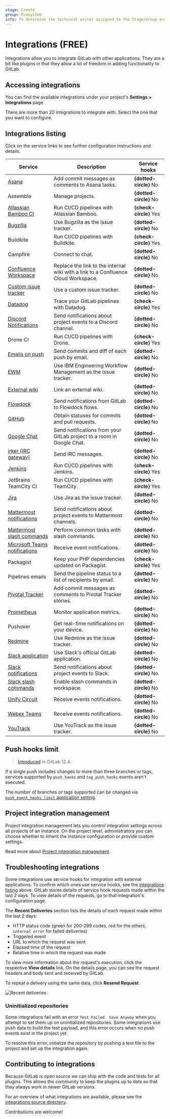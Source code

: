 ```yaml
---
stage: Create
group: Ecosystem
info: To determine the technical writer assigned to the Stage/Group associated with this page, see https://about.gitlab.com/handbook/engineering/ux/technical-writing/#assignments
---
```


# Integrations **(FREE)**

Integrations allow you to integrate GitLab with other applications. They
are a bit like plugins in that they allow a lot of freedom in adding
functionality to GitLab.

## Accessing integrations

You can find the available integrations under your project's
**Settings > Integrations** page.

There are more than 20 integrations to integrate with. Select the one that you
want to configure.

## Integrations listing

Click on the service links to see further configuration instructions and details.

| Service                                                   | Description                                                                                  | Service hooks          |
| --------------------------------------------------------- | -------------------------------------------------------------------------------------------- | ---------------------- |
| [Asana](asana.md)                                         | Add commit messages as comments to Asana tasks.                                              | **{dotted-circle}** No |
| Assembla                                                  | Manage projects.                                                                             | **{dotted-circle}** No |
| [Atlassian Bamboo CI](bamboo.md)                          | Run CI/CD pipelines with Atlassian Bamboo.                                                   | **{check-circle}** Yes |
| [Bugzilla](bugzilla.md)                                   | Use Bugzilla as the issue tracker.                                                           | **{dotted-circle}** No |
| Buildkite                                                 | Run CI/CD pipelines with Buildkite.                                                          | **{check-circle}** Yes |
| Campfire                                                  | Connect to chat.                                                                             | **{dotted-circle}** No |
| [Confluence Workspace](../../../api/services.md#confluence-service) | Replace the link to the internal wiki with a link to a Confluence Cloud Workspace. | **{dotted-circle}** No |
| [Custom issue tracker](custom_issue_tracker.md)           | Use a custom issue tracker.                                                                  | **{dotted-circle}** No |
| [Datadog](../../../integration/datadog.md)                | Trace your GitLab pipelines with Datadog.                                                    | **{check-circle}** Yes |
| [Discord Notifications](discord_notifications.md)         | Send notifications about project events to a Discord channel.                                | **{dotted-circle}** No |
| Drone CI                                                  | Run CI/CD pipelines with Drone.                                                              | **{check-circle}** Yes |
| [Emails on push](emails_on_push.md)                       | Send commits and diff of each push by email.                                                 | **{dotted-circle}** No |
| [EWM](ewm.md)                                             | Use IBM Engineering Workflow Management as the issue tracker.                                | **{dotted-circle}** No |
| [External wiki](../wiki/index.md#link-an-external-wiki)   | Link an external wiki.                                          | **{dotted-circle}** No |
| [Flowdock](../../../api/services.md#flowdock)             | Send notifications from GitLab to Flowdock flows. | **{dotted-circle}** No |
| [GitHub](github.md)                                       | Obtain statuses for commits and pull requests.                                               | **{dotted-circle}** No |
| [Google Chat](hangouts_chat.md)                           | Send notifications from your GitLab project to a room in Google Chat.| **{dotted-circle}** No |
| [irker (IRC gateway)](irker.md)                           | Send IRC messages.                                                                           | **{dotted-circle}** No |
| [Jenkins](../../../integration/jenkins.md)                | Run CI/CD pipelines with Jenkins.                                                            | **{check-circle}** Yes |
| JetBrains TeamCity CI                                     | Run CI/CD pipelines with TeamCity.                                                           | **{check-circle}** Yes |
| [Jira](jira.md)                                           | Use Jira as the issue tracker.                                                               | **{dotted-circle}** No |
| [Mattermost notifications](mattermost.md)                 | Send notifications about project events to Mattermost channels.                              | **{dotted-circle}** No |
| [Mattermost slash commands](mattermost_slash_commands.md) | Perform common tasks with slash commands.                                                    | **{dotted-circle}** No |
| [Microsoft Teams notifications](microsoft_teams.md)       | Receive event notifications.                                                                 | **{dotted-circle}** No |
| Packagist                                                 | Keep your PHP dependencies updated on Packagist.                                             | **{check-circle}** Yes |
| Pipelines emails                                          | Send the pipeline status to a list of recipients by email.                                   | **{dotted-circle}** No |
| [Pivotal Tracker](pivotal_tracker.md)                      | Add commit messages as comments to Pivotal Tracker stories.                                                    | **{dotted-circle}** No |
| [Prometheus](prometheus.md)                               | Monitor application metrics.                                                                 | **{dotted-circle}** No |
| Pushover                                                  | Get real-time notifications on your device.                                                  | **{dotted-circle}** No |
| [Redmine](redmine.md)                                     | Use Redmine as the issue tracker.                                                            | **{dotted-circle}** No |
| [Slack application](gitlab_slack_application.md)          | Use Slack's official GitLab application.                                                     | **{dotted-circle}** No |
| [Slack notifications](slack.md)                           | Send notifications about project events to Slack.                                            | **{dotted-circle}** No |
| [Slack slash commands](slack_slash_commands.md)           | Enable slash commands in workspace.                                                          | **{dotted-circle}** No |
| [Unify Circuit](unify_circuit.md)                         | Receive events notifications.                                                                | **{dotted-circle}** No |
| [Webex Teams](webex_teams.md)                             | Receive events notifications.                                                                | **{dotted-circle}** No |
| [YouTrack](youtrack.md)                                   | Use YouTrack as the issue tracker.                                                           | **{dotted-circle}** No |

## Push hooks limit

> [Introduced](https://gitlab.com/gitlab-org/gitlab/-/merge_requests/17874) in GitLab 12.4.

If a single push includes changes to more than three branches or tags, services
supported by `push_hooks` and `tag_push_hooks` events aren't executed.

The number of branches or tags supported can be changed via
[`push_event_hooks_limit` application setting](../../../api/settings.md#list-of-settings-that-can-be-accessed-via-api-calls).

## Project integration management

Project integration management lets you control integration settings across all projects
of an instance. On the project level, administrators you can choose whether to inherit the
instance configuration or provide custom settings.

Read more about [Project integration management](../../admin_area/settings/project_integration_management.md).

## Troubleshooting integrations

Some integrations use service hooks for integration with external applications. To confirm which ones use service hooks, see the [integrations listing](#integrations-listing) above. GitLab stores details of service hook requests made within the last 2 days. To view details of the requests, go to that integration's configuration page.

The **Recent Deliveries** section lists the details of each request made within the last 2 days:

- HTTP status code (green for 200-299 codes, red for the others, `internal error` for failed deliveries)
- Triggered event
- URL to which the request was sent
- Elapsed time of the request
- Relative time in which the request was made

To view more information about the request's execution, click the respective **View details** link.
On the details page, you can see the request headers and body sent and received by GitLab.

To repeat a delivery using the same data, click **Resend Request**.

![Recent deliveries](img/webhook_logs.png)

### Uninitialized repositories

Some integrations fail with an error `Test Failed. Save Anyway` when you attempt to set them up on
uninitialized repositories. Some integrations use push data to build the test payload,
and this error occurs when no push events exist in the project yet.

To resolve this error, initialize the repository by pushing a test file to the project and set up
the integration again.

## Contributing to integrations

Because GitLab is open source we can ship with the code and tests for all
plugins. This allows the community to keep the plugins up to date so that they
always work in newer GitLab versions.

For an overview of what integrations are available, please see the
[integrations source directory](https://gitlab.com/gitlab-org/gitlab/-/tree/master/app/models/integrations).

Contributions are welcome!
